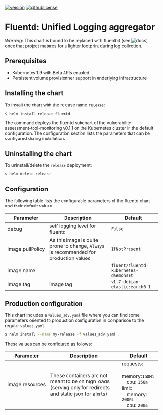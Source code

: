 
[![version](https://img.shields.io/badge/version-0.1.1-brightgreen.svg)](https://shields.io/)  [![githublicense](https://img.shields.io/badge/license-Apache_2.0-blue.svg)](https://shields.io/)

# Fluentd: Unified Logging aggregator

*Warning*: This chart is bound to be replaced with fluentbit (see ![docs](https://fluentbit.io/)) once that project matures for a lighter footprint during log collection.

## Prerequisites
- Kubernetes 1.9 with Beta APIs enabled
- Persistent volume provisionner support in underlying infrastructure

## Installing the chart
To install the chart with the release name `release`:
```console
$ helm install release fluentd
```

The command deploys the fluentd subchart of the vulnerability-assessment-tool-monitoring v0.1.1
on the Kubernetes cluster in the default configuration. The configuration section lists
the parameters that can be configured during installation.

## Uninstalling the chart
To uninstall/delete the `release` deployment:
```console
$ helm delete release
```

## Configuration
The following table lists the configurable parameters of the fluentd chart and their default values.

| Parameter  |	Description  |	Default |
|----------|-------------|--------|
| debug | self logging level for fluentd | `False` |
| image.pullPolicy | As this image is quite prone to change, `Always` is recommended for production values | `IfNotPresent` |
| image.name |  | `fluent/fluentd-kubernetes-daemonset` |
| image.tag | image tag | `v1.7-debian-elasticsearch6-1` |

## Production configuration
This chart includes a `values_adv.yaml` file where you can find some parameters oriented to production configuration in comparison to the regular `values.yaml`.
```sh
$ helm install --name my-release -f values_adv.yaml .
```

These values can be configured as follows:

| Parameter  |	Description  |	Default |
|----------|-------------|--------|
| image.resources | These containers are not meant to be on high loads (serving only for redirects and static json for alerts) | requests:<br>&emsp;memory:`150Mi`<br>&emsp;cpu: `150m`<br>limit:<br>&emsp;memory: `200Mi`<br>&emsp;cpu: `200m` |
